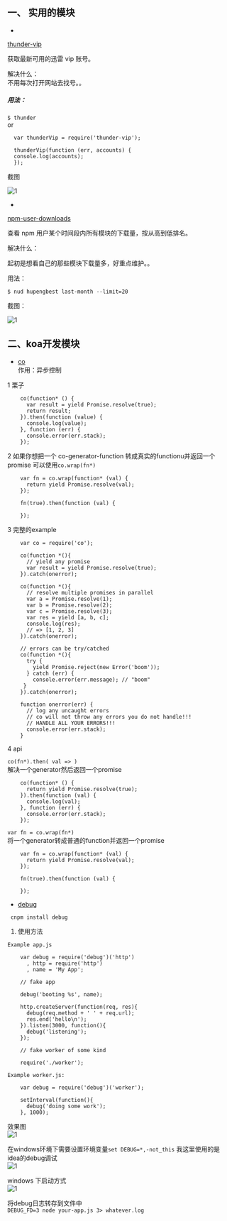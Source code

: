 <!--
author: 小莫
date: 2016-06-01
title: npm模块分享
tags: npm
category: npm
status: publish
summary: 平时自己用的npm模块也不算少了，其实网上有很多牛人开发的npm模块都很好，希望不要被埋没了。
-->

## 一、 实用的模块

*  
 [thunder-vip](https://github.com/nswbmw/thunder-vip)  

  获取最新可用的迅雷 vip 账号。

  解决什么：  
  不用每次打开网站去找号。。

  ##### 用法：

  `$ thunder`  
  or

  ```
    var thunderVip = require('thunder-vip');

    thunderVip(function (err, accounts) {
    console.log(accounts);
    });
  ```

  截图  

  ![1](https://dn-cnode.qbox.me/FskKgd_Epv4IYYh0waATFFHoD7g9)


*  
[npm-user-downloads](https://github.com/nswbmw/npm-user-downloads)  

  查看 npm 用户某个时间段内所有模块的下载量，按从高到低排名。

  解决什么：

  起初是想看自己的那些模块下载量多，好重点维护。。

  用法：

  `$ nud hupengbest last-month --limit=20`

  截图：

  ![1](https://dn-cnode.qbox.me/FhJDMWtAwWxgkXsEMWsfIz4XZ3Jl)

## 二、koa开发模块

*  [co](https://npm.taobao.org/package/co)  
作用：异步控制  

1 栗子

```
	co(function* () {
	  var result = yield Promise.resolve(true);
	  return result;
	}).then(function (value) {
	  console.log(value);
	}, function (err) {
	  console.error(err.stack);
	});
```

2 如果你想把一个 co-generator-function 转成真实的functionu并返回一个promise 可以使用`co.wrap(fn*)`

```
	var fn = co.wrap(function* (val) {
	  return yield Promise.resolve(val);
	});

	fn(true).then(function (val) {

	});
```

3 完整的example  

```
	var co = require('co');

	co(function *(){
	  // yield any promise
	  var result = yield Promise.resolve(true);
	}).catch(onerror);

	co(function *(){
	  // resolve multiple promises in parallel
	  var a = Promise.resolve(1);
	  var b = Promise.resolve(2);
	  var c = Promise.resolve(3);
	  var res = yield [a, b, c];
	  console.log(res);
	  // => [1, 2, 3]
	}).catch(onerror);

	// errors can be try/catched
	co(function *(){
	  try {
	    yield Promise.reject(new Error('boom'));
	  } catch (err) {
	    console.error(err.message); // "boom"
	 }
	}).catch(onerror);

	function onerror(err) {
	  // log any uncaught errors
	  // co will not throw any errors you do not handle!!!
	  // HANDLE ALL YOUR ERRORS!!!
	  console.error(err.stack);
	}
```

4 api  

`co(fn*).then( val => )`  
解决一个generator然后返回一个promise

```
	co(function* () {
	  return yield Promise.resolve(true);
	}).then(function (val) {
	  console.log(val);
	}, function (err) {
	  console.error(err.stack);
	});
```

`var fn = co.wrap(fn*)`  
将一个generator转成普通的function并返回一个promise  

```
	var fn = co.wrap(function* (val) {
	  return yield Promise.resolve(val);
	});

	fn(true).then(function (val) {

	});
```

*  [debug](https://npm.taobao.org/package/debug)  

` cnpm install debug`  

1. 使用方法  

`Example app.js`

```
	var debug = require('debug')('http')
	  , http = require('http')
	  , name = 'My App';

	// fake app

	debug('booting %s', name);

	http.createServer(function(req, res){
	  debug(req.method + ' ' + req.url);
	  res.end('hello\n');
	}).listen(3000, function(){
	  debug('listening');
	});

	// fake worker of some kind

	require('./worker');
```

`Example worker.js:`

```
	var debug = require('debug')('worker');

	setInterval(function(){
	  debug('doing some work');
	}, 1000);
```

效果图  
![1](http://f.cl.ly/items/18471z1H402O24072r1J/Screenshot.png)

在windows环境下需要设置环境变量`set DEBUG=*,-not_this` 我这里使用的是idea的debug调试  
![1](http://static.xiaomo.info/images/debug.png)

windows 下启动方式  
![1](http://f.cl.ly/items/2i3h1d3t121M2Z1A3Q0N/Screenshot.png)

将debug日志转存到文件中  
`DEBUG_FD=3 node your-app.js 3> whatever.log`   

